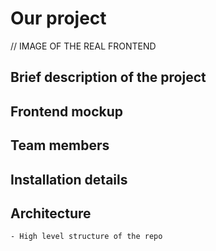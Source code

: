 # Our project
// IMAGE OF THE REAL FRONTEND
## Brief description of the project
## Frontend mockup
## Team members
## Installation details
## Architecture
    - High level structure of the repo
